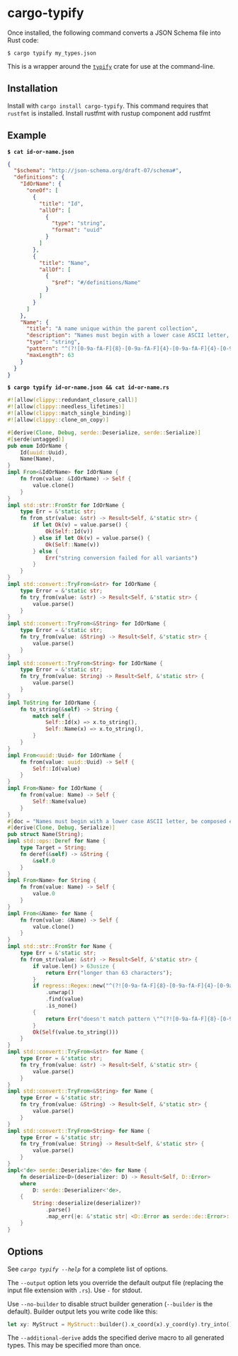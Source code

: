 # cargo-typify

Once installed, the following command converts a JSON Schema file into Rust
code:

```console
$ cargo typify my_types.json
```

This is a wrapper around the [`typify`](https://crates.io/crates/typify) crate
for use at the command-line.

## Installation

Install with `cargo install cargo-typify`. This command requires that `rustfmt`
is installed. Install rustfmt with rustup component add rustfmt

## Example

**`$ cat id-or-name.json`**

```json
{
  "$schema": "http://json-schema.org/draft-07/schema#",
  "definitions": {
    "IdOrName": {
      "oneOf": [
        {
          "title": "Id",
          "allOf": [
            {
              "type": "string",
              "format": "uuid"
            }
          ]
        },
        {
          "title": "Name",
          "allOf": [
            {
              "$ref": "#/definitions/Name"
            }
          ]
        }
      ]
    },
    "Name": {
      "title": "A name unique within the parent collection",
      "description": "Names must begin with a lower case ASCII letter, be composed exclusively of lowercase ASCII, uppercase ASCII, numbers, and '-', and may not end with a '-'. Names cannot be a UUID though they may contain a UUID.",
      "type": "string",
      "pattern": "^(?![0-9a-fA-F]{8}-[0-9a-fA-F]{4}-[0-9a-fA-F]{4}-[0-9a-fA-F]{4}-[0-9a-fA-F]{12}$)^[a-z][a-z0-9-]*[a-zA-Z0-9]$",
      "maxLength": 63
    }
  }
}
```

**`$ cargo typify id-or-name.json && cat id-or-name.rs`**

```rust
#![allow(clippy::redundant_closure_call)]
#![allow(clippy::needless_lifetimes)]
#![allow(clippy::match_single_binding)]
#![allow(clippy::clone_on_copy)]

#[derive(Clone, Debug, serde::Deserialize, serde::Serialize)]
#[serde(untagged)]
pub enum IdOrName {
    Id(uuid::Uuid),
    Name(Name),
}
impl From<&IdOrName> for IdOrName {
    fn from(value: &IdOrName) -> Self {
        value.clone()
    }
}
impl std::str::FromStr for IdOrName {
    type Err = &'static str;
    fn from_str(value: &str) -> Result<Self, &'static str> {
        if let Ok(v) = value.parse() {
            Ok(Self::Id(v))
        } else if let Ok(v) = value.parse() {
            Ok(Self::Name(v))
        } else {
            Err("string conversion failed for all variants")
        }
    }
}
impl std::convert::TryFrom<&str> for IdOrName {
    type Error = &'static str;
    fn try_from(value: &str) -> Result<Self, &'static str> {
        value.parse()
    }
}
impl std::convert::TryFrom<&String> for IdOrName {
    type Error = &'static str;
    fn try_from(value: &String) -> Result<Self, &'static str> {
        value.parse()
    }
}
impl std::convert::TryFrom<String> for IdOrName {
    type Error = &'static str;
    fn try_from(value: String) -> Result<Self, &'static str> {
        value.parse()
    }
}
impl ToString for IdOrName {
    fn to_string(&self) -> String {
        match self {
            Self::Id(x) => x.to_string(),
            Self::Name(x) => x.to_string(),
        }
    }
}
impl From<uuid::Uuid> for IdOrName {
    fn from(value: uuid::Uuid) -> Self {
        Self::Id(value)
    }
}
impl From<Name> for IdOrName {
    fn from(value: Name) -> Self {
        Self::Name(value)
    }
}
#[doc = "Names must begin with a lower case ASCII letter, be composed exclusively of lowercase ASCII, uppercase ASCII, numbers, and '-', and may not end with a '-'. Names cannot be a UUID though they may contain a UUID."]
#[derive(Clone, Debug, Serialize)]
pub struct Name(String);
impl std::ops::Deref for Name {
    type Target = String;
    fn deref(&self) -> &String {
        &self.0
    }
}
impl From<Name> for String {
    fn from(value: Name) -> Self {
        value.0
    }
}
impl From<&Name> for Name {
    fn from(value: &Name) -> Self {
        value.clone()
    }
}
impl std::str::FromStr for Name {
    type Err = &'static str;
    fn from_str(value: &str) -> Result<Self, &'static str> {
        if value.len() > 63usize {
            return Err("longer than 63 characters");
        }
        if regress::Regex::new("^(?![0-9a-fA-F]{8}-[0-9a-fA-F]{4}-[0-9a-fA-F]{4}-[0-9a-fA-F]{4}-[0-9a-fA-F]{12}$)^[a-z][a-z0-9-]*[a-zA-Z0-9]$")
            .unwrap()
            .find(value)
            .is_none()
        {
            return Err("doesn't match pattern \"^(?![0-9a-fA-F]{8}-[0-9a-fA-F]{4}-[0-9a-fA-F]{4}-[0-9a-fA-F]{4}-[0-9a-fA-F]{12}$)^[a-z][a-z0-9-]*[a-zA-Z0-9]$\"");
        }
        Ok(Self(value.to_string()))
    }
}
impl std::convert::TryFrom<&str> for Name {
    type Error = &'static str;
    fn try_from(value: &str) -> Result<Self, &'static str> {
        value.parse()
    }
}
impl std::convert::TryFrom<&String> for Name {
    type Error = &'static str;
    fn try_from(value: &String) -> Result<Self, &'static str> {
        value.parse()
    }
}
impl std::convert::TryFrom<String> for Name {
    type Error = &'static str;
    fn try_from(value: String) -> Result<Self, &'static str> {
        value.parse()
    }
}
impl<'de> serde::Deserialize<'de> for Name {
    fn deserialize<D>(deserializer: D) -> Result<Self, D::Error>
    where
        D: serde::Deserializer<'de>,
    {
        String::deserialize(deserializer)?
            .parse()
            .map_err(|e: &'static str| <D::Error as serde::de::Error>::custom(e.to_string()))
    }
}
```

## Options

See *`cargo typify --help`* for a complete list of options.

The `--output` option lets you override the default output file (replacing the
input file extension with `.rs`). Use `-` for stdout.

Use `--no-builder` to disable struct builder generation (`--builder` is the
default). Builder output lets you write code like this:

```rust
let xy: MyStruct = MyStruct::builder().x_coord(x).y_coord(y).try_into();
```

The `--additional-derive` adds the specified derive macro to all generated
types. This may be specified more than once.